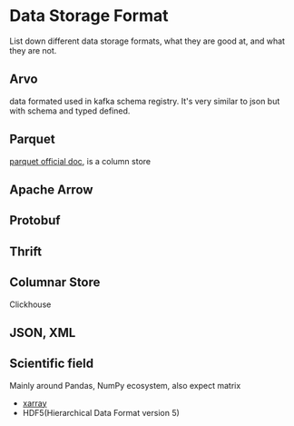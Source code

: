# Data Storage Format

List down different data storage formats, what they are good at, and what they are not.

## Arvo

data formated used in kafka schema registry. It's very similar to json but with schema and typed defined.

## Parquet

[parquet official doc](https://parquet.apache.org/documentation/latest/), is a column store

## Apache Arrow

## Protobuf

## Thrift

## Columnar Store

Clickhouse

## JSON, XML

## Scientific field

Mainly around Pandas, NumPy ecosystem, also expect matrix

- [xarray](http://xarray.pydata.org/en/stable/index.html)
- HDF5(Hierarchical Data Format version 5)